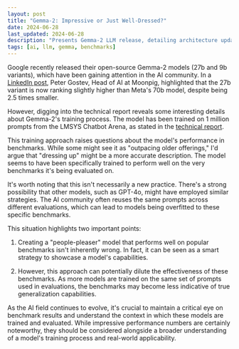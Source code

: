 ```yaml
---
layout: post
title: "Gemma-2: Impressive or Just Well-Dressed?"
date: 2024-06-28
last_updated: 2024-06-28
description: "Presents Gemma-2 LLM release, detailing architecture updates, performance benchmarks, and recommended deployment scenarios."
tags: [ai, llm, gemma, benchmarks]
---
```


Google recently released their open-source Gemma-2 models (27b and 9b variants), which have been gaining attention in the AI community. In a [LinkedIn post](https://www.linkedin.com/posts/peter-gostev_google-released-some-pretty-nice-looking-activity-7212591031073075200-o2P5), Peter Gostev, Head of AI at Moonpig, highlighted that the 27b variant is now ranking slightly higher than Meta's 70b model, despite being 2.5 times smaller.

However, digging into the technical report reveals some interesting details about Gemma-2's training process. The model has been trained on 1 million prompts from the LMSYS Chatbot Arena, as stated in the [technical report](https://storage.googleapis.com/deepmind-media/gemma/gemma-2-report.pdf).

This training approach raises questions about the model's performance in benchmarks. While some might see it as "outpacing older offerings," I'd argue that "dressing up" might be a more accurate description. The model seems to have been specifically trained to perform well on the very benchmarks it's being evaluated on.

It's worth noting that this isn't necessarily a new practice. There's a strong possibility that other models, such as GPT-4o, might have employed similar strategies. The AI community often reuses the same prompts across different evaluations, which can lead to models being overfitted to these specific benchmarks.

This situation highlights two important points:

1. Creating a "people-pleaser" model that performs well on popular benchmarks isn't inherently wrong. In fact, it can be seen as a smart strategy to showcase a model's capabilities.

2. However, this approach can potentially dilute the effectiveness of these benchmarks. As more models are trained on the same set of prompts used in evaluations, the benchmarks may become less indicative of true generalization capabilities.

As the AI field continues to evolve, it's crucial to maintain a critical eye on benchmark results and understand the context in which these models are trained and evaluated. While impressive performance numbers are certainly noteworthy, they should be considered alongside a broader understanding of a model's training process and real-world applicability.